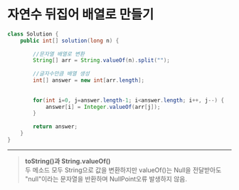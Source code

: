 # 자연수 뒤집어 배열로 만들기
```Java
class Solution {
    public int[] solution(long n) {
        
        //문자열 배열로 변환
        String[] arr = String.valueOf(n).split("");
        
        //글자수만큼 배열 생성
        int[] answer = new int[arr.length];
        
        
        for(int i=0, j=answer.length-1; i<answer.length; i++, j--) {
            answer[i] = Integer.valueOf(arr[j]);
        }
        
        return answer;
    }
}
```

---
> <b>toString()과 String.valueOf()</b>  
두 메소드 모두 String으로 값을 변환하지만 valueOf()는 Null을 전달받아도 "null"이라는 문자열을 반환하며 NullPoint오류 발생하지 않음.